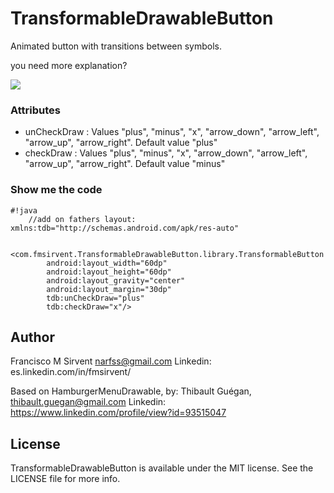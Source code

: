 TransformableDrawableButton
=================

Animated button with transitions between symbols.

you need more explanation?


![](https://raw.githubusercontent.com/Narfss/TransformableDrawableButton/master/buttoncrossmenudemosvg.gif)


### Attributes ###
* unCheckDraw : Values "plus", "minus", "x", "arrow_down", "arrow_left", "arrow_up", "arrow_right". Default value "plus"
* checkDraw : Values "plus", "minus", "x", "arrow_down", "arrow_left", "arrow_up", "arrow_right". Default value "minus"

### Show me the code ###

```
#!java
    //add on fathers layout: xmlns:tdb="http://schemas.android.com/apk/res-auto"

    <com.fmsirvent.TransformableDrawableButton.library.TransformableButton
        android:layout_width="60dp"
        android:layout_height="60dp"
        android:layout_gravity="center"
        android:layout_margin="30dp"
        tdb:unCheckDraw="plus"
        tdb:checkDraw="x"/>

```

## Author

Francisco M Sirvent narfss@gmail.com
Linkedin: es.linkedin.com/in/fmsirvent/


Based on HamburgerMenuDrawable, by:
Thibault Guégan, thibault.guegan@gmail.com
Linkedin: https://www.linkedin.com/profile/view?id=93515047

## License

TransformableDrawableButton is available under the MIT license. See the LICENSE file for more info.
